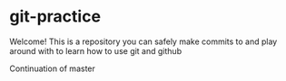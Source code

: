 # git-practice

Welcome! This is a repository you can safely make commits to and play around with to learn how to use git and github

Continuation of master
